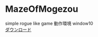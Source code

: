 # MazeOfMogezou
simple rogue like game
動作環境 window10  
[ダウンロード](https://github.com/fusuya/MazeOfMogezou/releases/tag/ver1.0)  
